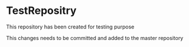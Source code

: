# TestRepositry
This repository has been created for testing purpose

This changes needs to be committed and added to the master repository
